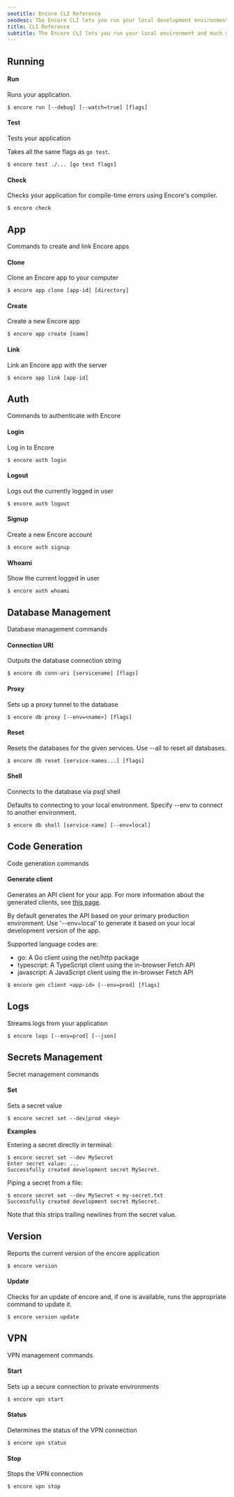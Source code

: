 ```yaml
---
seotitle: Encore CLI Reference
seodesc: The Encore CLI lets you run your local development environment, create apps, and much more. See all CLI commands in this reference guide.
title: CLI Reference
subtitle: The Encore CLI lets you run your local environment and much more.
---
```


## Running

#### Run

Runs your application.

```shell
$ encore run [--debug] [--watch=true] [flags]
```

#### Test

Tests your application

Takes all the same flags as `go test`.

```shell
$ encore test ./... [go test flags]
```

#### Check

Checks your application for compile-time errors using Encore's compiler.

```shell
$ encore check
```

## App

Commands to create and link Encore apps

#### Clone

Clone an Encore app to your computer

```shell
$ encore app clone [app-id] [directory]
```

#### Create

Create a new Encore app

```shell
$ encore app create [name]
```

#### Link

Link an Encore app with the server

```shell
$ encore app link [app-id]
```

## Auth

Commands to authenticate with Encore

#### Login

Log in to Encore

```shell
$ encore auth login
```

#### Logout

Logs out the currently logged in user

```shell
$ encore auth logout
```

#### Signup

Create a new Encore account

```shell
$ encore auth signup
```

#### Whoami

Show the current logged in user

```shell
$ encore auth whoami
```

## Database Management

Database management commands

#### Connection URI

Outputs the database connection string

```shell
$ encore db conn-uri [servicename] [flags]
```

#### Proxy

Sets up a proxy tunnel to the database

```shell
$ encore db proxy [--env=<name>] [flags]
```

#### Reset

Resets the databases for the given services. Use --all to reset all databases.

```shell
$ encore db reset [service-names...] [flags]
```

#### Shell

Connects to the database via psql shell

Defaults to connecting to your local environment. Specify --env to connect to another environment.

```shell
$ encore db shell [service-name] [--env=local]
```

## Code Generation

Code generation commands

#### Generate client

Generates an API client for your app. For more information about the generated clients, see [this page](/docs/develop/client-generation).

By default generates the API based on your primary production environment.
Use '--env=local' to generate it based on your local development version of the app.

Supported language codes are:
- go: A Go client using the net/http package
- typescript: A TypeScript client using the in-browser Fetch API
- javascript: A JavaScript client using the in-browser Fetch API


```shell
$ encore gen client <app-id> [--env=prod] [flags]
```

## Logs

Streams logs from your application

```shell
$ encore logs [--env=prod] [--json]
```

## Secrets Management

Secret management commands

#### Set

Sets a secret value

```shell
$ encore secret set --dev|prod <key>
```

**Examples**


Entering a secret directly in terminal:

	$ encore secret set --dev MySecret
	Enter secret value: ...
	Successfully created development secret MySecret.

Piping a secret from a file:

	$ encore secret set --dev MySecret < my-secret.txt
	Successfully created development secret MySecret.

Note that this strips trailing newlines from the secret value.

## Version

Reports the current version of the encore application

```shell
$ encore version
```

#### Update

Checks for an update of encore and, if one is available, runs the appropriate command to update it.

```shell
$ encore version update
```

## VPN

VPN management commands

#### Start

Sets up a secure connection to private environments

```shell
$ encore vpn start
```

#### Status

Determines the status of the VPN connection

```shell
$ encore vpn status
```

#### Stop

Stops the VPN connection

```shell
$ encore vpn stop
```
